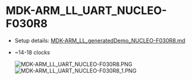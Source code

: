 # MDK-ARM_LL_UART_NUCLEO-F030R8
- Setup details: [MDK-ARM_LL_generatedDemo_NUCLEO-F030R8.md](MDK-ARM_LL_generatedDemo_NUCLEO-F030R8)

- ~14-18 clocks

  ![MDK-ARM_LL_UART_NUCLEO-F030R8.PNG](./README.media/MDK-ARM_LL_UART_NUCLEO-F030R8.PNG)
  ![MDK-ARM_LL_UART_NUCLEO-F030R8_1.PNG](./README.media/MDK-ARM_LL_UART_NUCLEO-F030R8_1.PNG)

